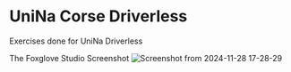 # UniNa Corse Driverless 
Exercises done for UniNa Driverless

The Foxglove Studio Screenshot 
![Screenshot from 2024-11-28 17-28-29](https://github.com/user-attachments/assets/8334276d-3364-4ac5-ab0e-5090c678794c)
